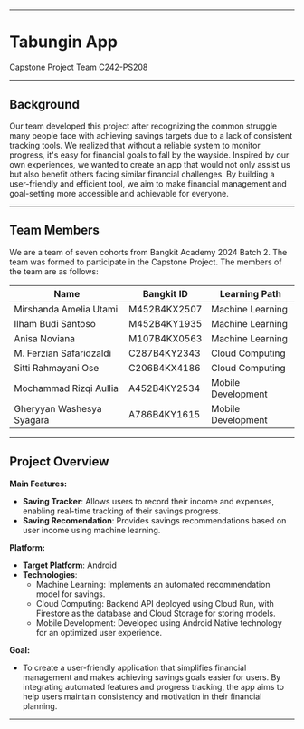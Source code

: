 # 

---

# **Tabungin App**
Capstone Project Team C242-PS208 

---
## **Background**
Our team developed this project after recognizing the common struggle many people face with achieving savings targets due to a lack of consistent tracking tools. We realized that without a reliable system to monitor progress, it's easy for financial goals to fall by the wayside. Inspired by our own experiences, we wanted to create an app that would not only assist us but also benefit others facing similar financial challenges. By building a user-friendly and efficient tool, we aim to make financial management and goal-setting more accessible and achievable for everyone.

---

## **Team Members**
We are a team of seven cohorts from Bangkit Academy 2024 Batch 2. The team was formed to participate in the Capstone Project. The members of the team are as follows:

| **Name**                  | **Bangkit ID**  | **Learning Path**       |
|---------------------------|-----------------|-------------------------|
| Mirshanda Amelia Utami    | M452B4KX2507    | Machine Learning        |
| Ilham Budi Santoso        | M452B4KY1935    | Machine Learning        |
| Anisa Noviana             | M107B4KX0563    | Machine Learning        | 
| M. Ferzian Safaridzaldi   | C287B4KY2343    | Cloud Computing         |
| Sitti Rahmayani Ose       | C206B4KX4186    | Cloud Computing         |
| Mochammad Rizqi Aullia    | A452B4KY2534    | Mobile Development      |
| Gheryyan Washesya Syagara | A786B4KY1615    | Mobile Development      |

---

## **Project Overview**

**Main Features:**
- **Saving Tracker**: Allows users to record their income and expenses, enabling real-time tracking of their savings progress.
- **Saving Recomendation**: Provides savings recommendations based on user income using machine learning.

**Platform:**
- **Target Platform**: Android
- **Technologies**:
  - Machine Learning: Implements an automated recommendation model for savings.
  - Cloud Computing: Backend API deployed using Cloud Run, with Firestore as the database and Cloud Storage for storing models.
  - Mobile Development: Developed using Android Native technology for an optimized user experience.

**Goal:**
- To create a user-friendly application that simplifies financial management and makes achieving savings goals easier for users. By integrating automated features and progress tracking, the app aims to help users maintain consistency and motivation in their financial planning.

---

